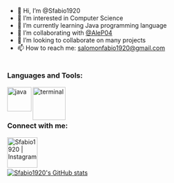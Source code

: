 - 👋 Hi, I’m @Sfabio1920
- 👀 I’m interested in Computer Science
- 🌱 I’m currently learning Java programming language
- 👯 I’m collaborating with [@AleP04](https://github.com/AleP04)
- 💞️ I’m looking to collaborate on many projects
- 📫 How to reach me: salomonfabio1920@gmail.com

#

### Languages and Tools:

<img align="left" alt="java" width="56px" src="https://user-images.githubusercontent.com/71639745/128352131-f4ed0be7-fbde-493b-838a-35d57d112831.png" />

<img align="left" alt="terminal" width="76px" src="https://upload.wikimedia.org/wikipedia/commons/thumb/4/4b/Bash_Logo_Colored.svg/1200px-Bash_Logo_Colored.svg.png" />

<br />

###
###

<br />

### Connect with me:

[<img align="left" alt="Sfabio1920 | Instagram" width="70px" src="https://cdn.jsdelivr.net/npm/simple-icons@v3/icons/instagram.svg" />](https://www.instagram.com/fabioo_salomon/)

<br />

<br />

###

#

[![Sfabio1920's GitHub stats](https://github-readme-stats.vercel.app/api?username=Sfabio1920&bg_color=30,e96443,904e95&title_color=fff&text_color=fff)](https://github.com/anuraghazra/github-readme-stats)

